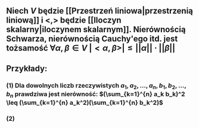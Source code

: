 ## Niech $V$ będzie [[Przestrzeń liniowa|przestrzenią liniową]] i $<,>$ będzie [[Iloczyn skalarny|iloczynem skalarnym]]. **Nierównością Schwarza**, **nierównością Cauchy'ego** itd. jest tożsamość $\forall \alpha,\beta \in V \:  |<\alpha,\beta>| \leq ||\alpha|| \cdot ||\beta||$

## **Przykłady**:
### (1) Dla dowolnych liczb rzeczywistych $a_1, a_2,..., a_n, b_1, b_2, ..., b_n$ prawdziwa jest nierówność: $(\sum_{k=1}^{n} a_k b_k)^2 \leq (\sum_{k=1}^{n} a_k^2)(\sum_{k=1}^{n} b_k^2)$
### (2)
